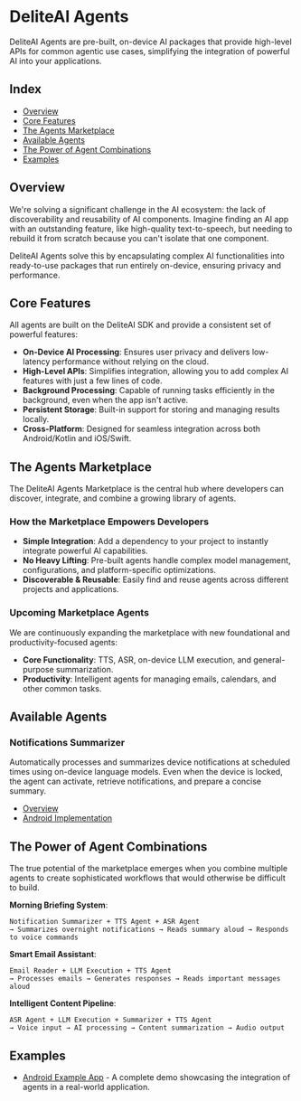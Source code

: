 # DeliteAI Agents

DeliteAI Agents are pre-built, on-device AI packages that provide high-level APIs for common agentic use cases, simplifying the integration of powerful AI into your applications.

## Index

- [Overview](#overview)
- [Core Features](#core-features)
- [The Agents Marketplace](#the-agents-marketplace)
- [Available Agents](#available-agents)
- [The Power of Agent Combinations](#the-power-of-agent-combinations)
- [Examples](#examples)

## Overview

We're solving a significant challenge in the AI ecosystem: the lack of discoverability and reusability of AI components. Imagine finding an AI app with an outstanding feature, like high-quality text-to-speech, but needing to rebuild it from scratch because you can't isolate that one component.

DeliteAI Agents solve this by encapsulating complex AI functionalities into ready-to-use packages that run entirely on-device, ensuring privacy and performance.

## Core Features

All agents are built on the DeliteAI SDK and provide a consistent set of powerful features:

-   **On-Device AI Processing**: Ensures user privacy and delivers low-latency performance without relying on the cloud.
-   **High-Level APIs**: Simplifies integration, allowing you to add complex AI features with just a few lines of code.
-   **Background Processing**: Capable of running tasks efficiently in the background, even when the app isn't active.
-   **Persistent Storage**: Built-in support for storing and managing results locally.
-   **Cross-Platform**: Designed for seamless integration across both Android/Kotlin and iOS/Swift.

## The Agents Marketplace

The DeliteAI Agents Marketplace is the central hub where developers can discover, integrate, and combine a growing library of agents.

### How the Marketplace Empowers Developers

-   **Simple Integration**: Add a dependency to your project to instantly integrate powerful AI capabilities.
-   **No Heavy Lifting**: Pre-built agents handle complex model management, configurations, and platform-specific optimizations.
-   **Discoverable & Reusable**: Easily find and reuse agents across different projects and applications.

### Upcoming Marketplace Agents

We are continuously expanding the marketplace with new foundational and productivity-focused agents:

-   **Core Functionality**: TTS, ASR, on-device LLM execution, and general-purpose summarization.
-   **Productivity**: Intelligent agents for managing emails, calendars, and other common tasks.

## Available Agents

### Notifications Summarizer

Automatically processes and summarizes device notifications at scheduled times using on-device language models. Even when the device is locked, the agent can activate, retrieve notifications, and prepare a concise summary.

-   [Overview](notifications_summarizer/README.md)
-   [Android Implementation](notifications_summarizer/android/README.md)

## The Power of Agent Combinations

The true potential of the marketplace emerges when you combine multiple agents to create sophisticated workflows that would otherwise be difficult to build.

**Morning Briefing System**:
```
Notification Summarizer + TTS Agent + ASR Agent
→ Summarizes overnight notifications → Reads summary aloud → Responds to voice commands
```

**Smart Email Assistant**:
```
Email Reader + LLM Execution + TTS Agent
→ Processes emails → Generates responses → Reads important messages aloud
```

**Intelligent Content Pipeline**:
```
ASR Agent + LLM Execution + Summarizer + TTS Agent
→ Voice input → AI processing → Content summarization → Audio output
```

## Examples

-   [Android Example App](examples/android/README.md) - A complete demo showcasing the integration of agents in a real-world application.
